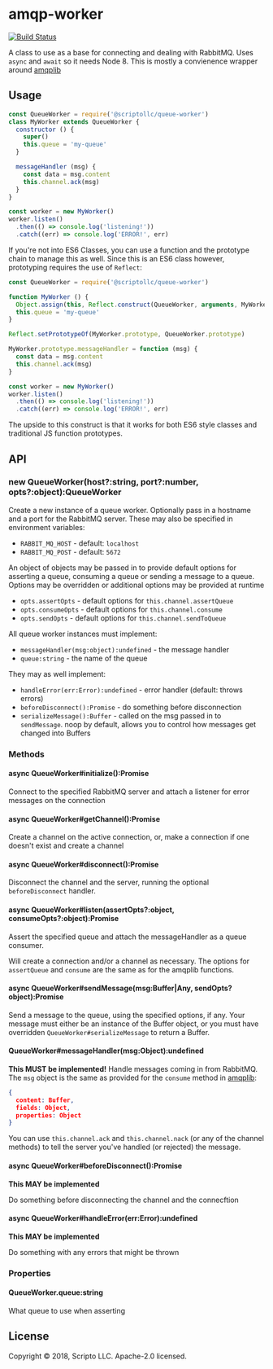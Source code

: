 # amqp-worker

[![Build Status](https://travis-ci.org/scriptoLLC/amqp-worker.svg?branch=master)](https://travis-ci.org/scriptoLLC/amqp-worker)

A class to use as a base for connecting and dealing with RabbitMQ.  Uses `async`
and `await` so it needs Node 8. This is mostly a convienence wrapper around
[amqplib](http://www.squaremobius.net/amqp.node/)

## Usage
```js
const QueueWorker = require('@scriptollc/queue-worker')
class MyWorker extends QueueWorker {
  constructor () {
    super()
    this.queue = 'my-queue'
  }

  messageHandler (msg) {
    const data = msg.content
    this.channel.ack(msg)
  }
}

const worker = new MyWorker()
worker.listen()
  .then(() => console.log('listening!'))
  .catch((err) => console.log('ERROR!', err)
```

If you're not into ES6 Classes, you can use a function and the prototype chain
to manage this as well. Since this is an ES6 class however, prototyping 
requires the use of `Reflect`:

```js
const QueueWorker = require('@scriptollc/queue-worker')

function MyWorker () {
  Object.assign(this, Reflect.construct(QueueWorker, arguments, MyWorker)
  this.queue = 'my-queue'
}

Reflect.setPrototypeOf(MyWorker.prototype, QueueWorker.prototype)

MyWorker.prototype.messageHandler = function (msg) {
  const data = msg.content
  this.channel.ack(msg)
}

const worker = new MyWorker()
worker.listen()
  .then(() => console.log('listening!'))
  .catch((err) => console.log('ERROR!', err)
```

The upside to this construct is that it works for both ES6 style classes
and traditional JS function prototypes.

## API

### new QueueWorker(host?:string, port?:number, opts?:object):QueueWorker
Create a new instance of a queue worker. Optionally pass in a hostname
and a port for the RabbitMQ server.  These may also be specified in environment
variables:

* `RABBIT_MQ_HOST` - default: `localhost`
* `RABBIT_MQ_POST` - default: `5672`

An object of objects may be passed in to provide default options for asserting
a queue, consuming a queue or sending a message to a queue. Options may be 
overridden or additional options may be provided at runtime

* `opts.assertOpts` - default options for `this.channel.assertQueue`
* `opts.consumeOpts` - default options for `this.channel.consume`
* `opts.sendOpts` - default options for `this.channel.sendToQueue`

All queue worker instances must implement:

* `messageHandler(msg:object):undefined` - the message handler
* `queue:string` - the name of the queue

They may as well implement:

* `handleError(err:Error):undefined` - error handler (default: throws errors)
* `beforeDisconnect():Promise` - do something before disconnection
* `serializeMessage():Buffer` - called on the msg passed in to `sendMessage`.
    noop by default, allows you to control how messages get changed into Buffers

### Methods
#### async QueueWorker#initialize():Promise
Connect to the specified RabbitMQ server and attach a listener for error
messages on the connection

#### async QueueWorker#getChannel():Promise
Create a channel on the active connection, or, make a connection if one doesn't
exist and create a channel

#### async QueueWorker#disconnect():Promise
Disconnect the channel and the server, running the optional `beforeDisconnect`
handler.

#### async QueueWorker#listen(assertOpts?:object, consumeOpts?:object):Promise
Assert the specified queue and attach the messageHandler as a queue consumer.

Will create a connection and/or a channel as necessary.  The options for `assertQueue`
and `consume` are the same as for the amqplib functions.

#### async QueueWorker#sendMessage(msg:Buffer|Any, sendOpts?object):Promise
Send a message to the queue, using the specified options, if any.  Your message
must either be an instance of the Buffer object, or you must have overridden
`QueueWorker#serializeMessage` to return a Buffer.

#### QueueWorker#messageHandler(msg:Object):undefined
**This MUST be implemented!**
Handle messages coming in from RabbitMQ.  The `msg` object is the same
as provided for the `consume` method in [amqplib](http://www.squaremobius.net/amqp.node/channel_api.html#channelconsume):

```json
{
  content: Buffer,
  fields: Object,
  properties: Object
}
```

You can use `this.channel.ack` and `this.channel.nack` (or any of the channel
methods) to tell the server you've handled (or rejected) the message.

#### async QueueWorker#beforeDisconnect():Promise
**This MAY be implemented**

Do something before disconnecting the channel and the connecftion

#### async QueueWorker#handleError(err:Error):undefined
**This MAY be implemented**

Do something with any errors that might be thrown

### Properties
#### QueueWorker.queue:string
What queue to use when asserting


## License
Copyright © 2018, Scripto LLC. Apache-2.0 licensed.

